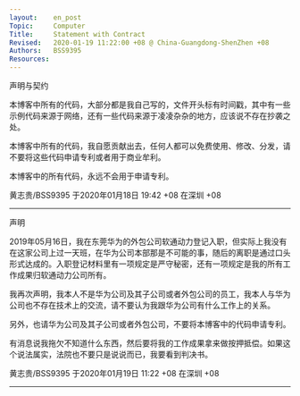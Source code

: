 ```yaml
---
layout:    en_post
Topic:     Computer
Title:     Statement with Contract
Revised:   2020-01-19 11:22:00 +08 @ China-Guangdong-ShenZhen +08
Authors:   BSS9395
Resources:
---
```


声明与契约

本博客中所有的代码，大部分都是我自己写的，文件开头标有时间戳，其中有一些示例代码来源于网络，还有一些代码来源于凌凌杂杂的地方，应该说不存在抄袭之处。

本博客中所有的代码，我自愿贡献出去，任何人都可以免费使用、修改、分发，请不要将这些代码申请专利或者用于商业牟利。

本博客中的所有代码，永远不会用于申请专利。

黄志贵/BSS9395
于2020年01月18日 19:42 +08 在深圳 +08

--------------------------------------------------------------------------------

声明

2019年05月16日，我在东莞华为的外包公司软通动力登记入职，但实际上我没有在这家公司上过一天班，在华为公司本部那是不可能的事，随后的离职是通过口头形式达成的。入职登记材料里有一项规定是严守秘密，还有一项规定是我的所有工作成果归软通动力公司所有。

我再次声明，我本人不是华为公司及其子公司或者外包公司的员工，我本人与华为公司也不存在技术上的交流，请不要认为我跟华为公司有什么工作上的关系。

另外，也请华为公司及其子公司或者外包公司，不要将本博客中的代码申请专利。

有消息说我拖欠不知道什么东西，然后要将我的工作成果拿来做按押抵偿。如果这个说法属实，法院也不要只是说说而已，我要看到判决书。

黄志贵/BSS9395
于2020年01月19日 11:22 +08 在深圳 +08

--------------------------------------------------------------------------------

